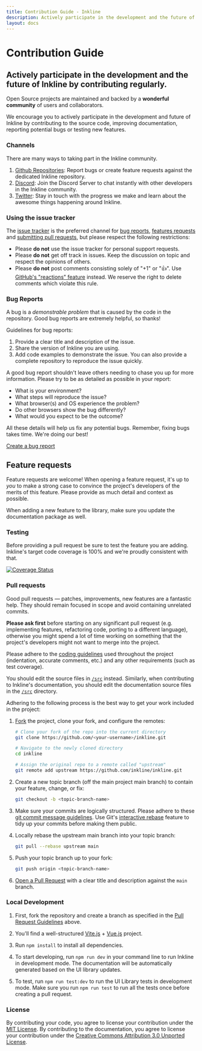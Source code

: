 ```yaml
---
title: Contribution Guide - Inkline
description: Actively participate in the development and the future of Inkline by contributing regularly.
layout: docs
---
```


# Contribution Guide
## Actively participate in the development and the future of Inkline by contributing regularly.

Open Source projects are maintained and backed by a **wonderful community** of users and collaborators.

We encourage you to actively participate in the development and future of Inkline by contributing to the source code, improving documentation, reporting potential bugs or testing new features.


### Channels
There are many ways to taking part in the Inkline community.

1. <a href="https://github.com/inkline/inkline" rel="nofollow" target="_blank">Github Repositories</a>: Report bugs or create feature requests against the dedicated Inkline repository.
2. <a href="https://discord.gg/2w5UGnK" rel="nofollow" target="_blank">Discord</a>: Join the Discord Server to chat instantly with other developers in the Inkline community.
3. <a href="https://twitter.com/inkline" rel="nofollow" target="_blank">Twitter</a>: Stay in touch with the progress we make and learn about the awesome things happening around Inkline.


### Using the issue tracker
The [issue tracker](https://github.com/inkline/inkline/issues) is the preferred channel for [bug reports](#bug-reports), [features requests](#feature-requests) and [submitting pull requests](#pull-requests), but please respect the following restrictions:

* Please **do not** use the issue tracker for personal support requests.
* Please **do not** get off track in issues. Keep the discussion on topic and
  respect the opinions of others.
* Please **do not** post comments consisting solely of "+1" or ":thumbsup:".
  Use [GitHub's "reactions" feature](https://github.com/blog/2119-add-reactions-to-pull-requests-issues-and-comments)
  instead. We reserve the right to delete comments which violate this rule.


### Bug Reports
A bug is a _demonstrable problem_ that is caused by the code in the repository. Good bug reports are extremely helpful, so thanks!

Guidelines for bug reports:

1. Provide a clear title and description of the issue.
2. Share the version of Inkline you are using.
3. Add code examples to demonstrate the issue. You can also provide a complete repository to reproduce the issue quickly.

A good bug report shouldn't leave others needing to chase you up for more information. Please try to be as detailed as possible in your report:

- What is your environment?
- What steps will reproduce the issue?
- What browser(s) and OS experience the problem?
- Do other browsers show the bug differently?
- What would you expect to be the outcome?

All these details will help us fix any potential bugs. Remember, fixing bugs takes time. We're doing our best!

<a href="https://github.com/inkline/inkline/issues/new" rel="nofollow" target="_blank">Create a bug report</a>


## Feature requests
Feature requests are welcome! When opening a feature request, it's up to *you* to make a strong case to convince the project's developers of the merits of this feature. Please provide as much detail and context as possible.

When adding a new feature to the library, make sure you update the documentation package as well.


### Testing
Before providing a pull request be sure to test the feature you are adding. Inkline's target code coverage is 100% and we're proudly consistent with that.

<a href="https://coveralls.io/github/inkline/inkline?branch=main" rel="nofollow">
    <img src="https://coveralls.io/repos/github/inkline/inkline/badge.svg?branch=main" alt="Coverage Status" data-canonical-src="https://coveralls.io/repos/github/inkline/inkline/badge.svg?branch=main" style="max-width:100%;">
</a>


### Pull requests
Good pull requests — patches, improvements, new features are a fantastic help. They should remain focused in scope and avoid containing unrelated commits.

**Please ask first** before starting on any significant pull request (e.g. implementing features, refactoring code, porting to a different language), otherwise you might spend a lot of time working on something that the project's developers might not want to merge into the project.

Please adhere to the [coding guidelines](#code-guidelines) used throughout the project (indentation, accurate comments, etc.) and any other requirements (such as test coverage).

You should edit the source files in [`/src`](https://github.com/inkline/inkline/tree/main/src) instead. Similarly, when contributing to Inkline's documentation, you should edit the documentation source files in
the [`/src`](https://github.com/inkline/inkline.io/tree/main/src) directory.

Adhering to the following process is the best way to get your work included in the project:

1. [Fork](https://help.github.com/fork-a-repo/) the project, clone your fork, and configure the remotes:

   ```bash
   # Clone your fork of the repo into the current directory
   git clone https://github.com/<your-username>/inkline.git

   # Navigate to the newly cloned directory
   cd inkline

   # Assign the original repo to a remote called "upstream"
   git remote add upstream https://github.com/inkline/inkline.git
   ```

2. Create a new topic branch (off the main project main branch) to
   contain your feature, change, or fix:

   ```bash
   git checkout -b <topic-branch-name>
   ```

3. Make sure your commits are logically structured. Please adhere to these [git commit message guidelines](http://tbaggery.com/2008/04/19/a-note-about-git-commit-messages.html). Use Git's [interactive rebase](https://help.github.com/en/github/using-git/about-git-rebase) feature to tidy up your commits before making them public.

4. Locally rebase the upstream main branch into your topic branch:

   ```bash
   git pull --rebase upstream main
   ```

5. Push your topic branch up to your fork:

   ```bash
   git push origin <topic-branch-name>
   ```

6. [Open a Pull Request](https://help.github.com/articles/using-pull-requests/) with a clear title and description against the `main` branch.


### Local Development
1. First, fork the repository and create a branch as specified in the [Pull Request Guidelines](#pull-requests) above.

2. You'll find a well-structured [Vite.js](https://vitejs.dev) + [Vue.js](https://vuejs.org) project.

3. Run `npm install` to install all dependencies.

4. To start developing, run `npm run dev` in your command line to run Inkline in development mode. The documentation will be automatically generated based on the UI library updates.

5. To test, run `npm run test:dev` to run the UI Library tests in development mode. Make sure you run `npm run test` to run all the tests once before creating a pull request.


### License
By contributing your code, you agree to license your contribution under the <a href="https://github.com/inkline/inkline/blob/main/LICENSE" rel="nofollow" target="_blank">MIT License</a>. By contributing to the documentation, you agree to license your contribution under the <a href="https://github.com/inkline/inkline.io/blob/main/LICENSE" rel="nofollow" target="_blank">Creative Commons Attribution 3.0 Unported License</a>.
